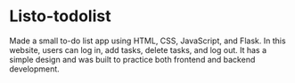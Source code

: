 # Listo-todolist
Made a small to-do list app using HTML, CSS, JavaScript, and Flask.
In this website, users can log in, add tasks, delete tasks, and log out.
It has a simple design and was built to practice both frontend and backend development.
